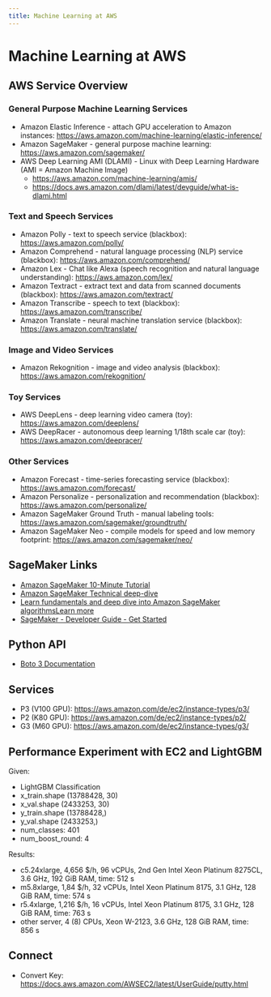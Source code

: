 ```yaml
---
title: Machine Learning at AWS
---
```


# Machine Learning at AWS

## AWS Service Overview

### General Purpose Machine Learning Services
- Amazon Elastic Inference - attach GPU acceleration to Amazon
  instances:
  <https://aws.amazon.com/machine-learning/elastic-inference/>
- Amazon SageMaker - general purpose machine learning:
  <https://aws.amazon.com/sagemaker/>
- AWS Deep Learning AMI (DLAMI) - Linux with Deep Learning
  Hardware (AMI = Amazon Machine Image)
    - <https://aws.amazon.com/machine-learning/amis/>
    - <https://docs.aws.amazon.com/dlami/latest/devguide/what-is-dlami.html>

### Text and Speech Services
- Amazon Polly - text to speech service (blackbox):
  <https://aws.amazon.com/polly/>
- Amazon Comprehend - natural language processing (NLP) service
  (blackbox): <https://aws.amazon.com/comprehend/>
- Amazon Lex - Chat like Alexa (speech recognition and natural
  language understanding): <https://aws.amazon.com/lex/>
- Amazon Textract - extract text and data from scanned documents
  (blackbox): <https://aws.amazon.com/textract/>
- Amazon Transcribe - speech to text (blackbox):
  <https://aws.amazon.com/transcribe/>
- Amazon Translate - neural machine translation service
  (blackbox): <https://aws.amazon.com/translate/>

### Image and Video Services
- Amazon Rekognition - image and video analysis (blackbox):
  <https://aws.amazon.com/rekognition/>

### Toy Services
- AWS DeepLens - deep learning video camera (toy):
  <https://aws.amazon.com/deeplens/>
- AWS DeepRacer - autonomous deep learning 1/18th scale car (toy):
  <https://aws.amazon.com/deepracer/>

### Other Services
- Amazon Forecast - time-series forecasting service (blackbox):
  <https://aws.amazon.com/forecast/>
- Amazon Personalize - personalization and recommendation
  (blackbox): <https://aws.amazon.com/personalize/>
- Amazon SageMaker Ground Truth - manual labeling tools:
  <https://aws.amazon.com/sagemaker/groundtruth/>
- Amazon SageMaker Neo - compile models for speed and low memory
  footprint: <https://aws.amazon.com/sagemaker/neo/>

## SageMaker Links
- [Amazon SageMaker 10-Minute
  Tutorial](https://aws.amazon.com/blogs/machine-learning/category/artificial-intelligence/sagemaker/?sc_icampaign=pac-sagemaker-blogpost&sc_ichannel=ha&sc_icontent=awssm-2276&sc_iplace=console-right&trk=ha_awssm-2276)
- [Amazon SageMaker Technical
  deep-dive](https://aws.amazon.com/getting-started/tutorials/build-train-deploy-machine-learning-model-sagemaker/?sc_icampaign=pac-sagemaker-console-tutorial&sc_ichannel=ha&sc_icontent=awssm-2276&sc_iplace=console-body&trk=ha_awssm-2276)
- [Learn fundamentals and deep dive into Amazon SageMaker
  algorithmsLearn
  more](https://www.youtube.com/playlist?list=PLhr1KZpdzukcOr_6j_zmSrvYnLUtgqsZz&sc_icampaign=YT_deep-dive&sc_icontent=awssm-2747&sc_iplace=console-sagemaker-learning)
- [SageMaker - Developer Guide - Get
  Started](https://docs.aws.amazon.com/sagemaker/latest/dg/gs.html)

## Python API
- [Boto 3 Documentation](https://boto3.readthedocs.io)

## Services
- P3 (V100 GPU): <https://aws.amazon.com/de/ec2/instance-types/p3/>
- P2 (K80 GPU): <https://aws.amazon.com/de/ec2/instance-types/p2/>
- G3 (M60 GPU): <https://aws.amazon.com/de/ec2/instance-types/g3/>

## Performance Experiment with EC2 and LightGBM
Given:
- LightGBM Classification
- x_train.shape (13788428, 30)
- x_val.shape (2433253, 30)
- y_train.shape (13788428,)
- y_val.shape (2433253,)
- num_classes: 401
- num_boost_round: 4

Results:
- c5.24xlarge, 4,656 $/h, 96 vCPUs, 2nd Gen Intel Xeon Platinum
  8275CL, 3.6 GHz, 192 GiB RAM, time: 512 s
- m5.8xlarge, 1,84 $/h, 32 vCPUs, Intel Xeon Platinum 8175, 3.1 GHz,
  128 GiB RAM, time: 574 s
- r5.4xlarge, 1,216 $/h, 16 vCPUs, Intel Xeon Platinum 8175, 3.1 GHz,
  128 GiB RAM, time: 763 s
- other server, 4 (8) CPUs, Xeon W-2123, 3.6 GHz, 128 GiB RAM, time:
  856 s

## Connect
- Convert Key:
  <https://docs.aws.amazon.com/AWSEC2/latest/UserGuide/putty.html>